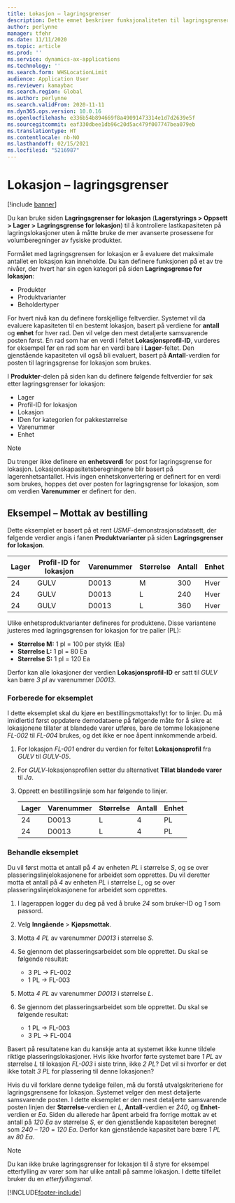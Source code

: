 ```yaml
---
title: Lokasjon – lagringsgrenser
description: Dette emnet beskriver funksjonaliteten til lagringsgrenser for lokasjon.
author: perlynne
manager: tfehr
ms.date: 11/11/2020
ms.topic: article
ms.prod: ''
ms.service: dynamics-ax-applications
ms.technology: ''
ms.search.form: WHSLocationLimit
audience: Application User
ms.reviewer: kamaybac
ms.search.region: Global
ms.author: perlynne
ms.search.validFrom: 2020-11-11
ms.dyn365.ops.version: 10.0.16
ms.openlocfilehash: e336b54b894669f8a49091473314e1d7d2639e5f
ms.sourcegitcommit: eaf330dbee1db96c20d5ac479f007747bea079eb
ms.translationtype: HT
ms.contentlocale: nb-NO
ms.lasthandoff: 02/15/2021
ms.locfileid: "5216987"
---
```

# <a name="location-stocking-limits"></a>Lokasjon – lagringsgrenser

[!include [banner](../includes/banner.md)]

Du kan bruke siden **Lagringsgrenser for lokasjon** (**Lagerstyrings \> Oppsett \> Lager \> Lagringsgrense for lokasjon**) til å kontrollere lastkapasiteten på lagringslokasjoner uten å måtte bruke de mer avanserte prosessene for volumberegninger av fysiske produkter.

Formålet med lagringsgrensen for lokasjon er å evaluere det maksimale antallet en lokasjon kan inneholde. Du kan definere funksjonen på et av tre nivåer, der hvert har sin egen kategori på siden **Lagringsgrense for lokasjon**:

- Produkter
- Produktvarianter
- Beholdertyper

For hvert nivå kan du definere forskjellige feltverdier. Systemet vil da evaluere kapasiteten til en bestemt lokasjon, basert på verdiene for **antall** og **enhet** for hver rad. Den vil velge den mest detaljerte samsvarende posten først. En rad som har en verdi i feltet **Lokasjonsprofil-ID**, vurderes for eksempel før en rad som har en verdi bare i **Lager**-feltet. Den gjenstående kapasiteten vil også bli evaluert, basert på **Antall**-verdien for posten til lagringsgrense for lokasjon som brukes.

I **Produkter**-delen på siden kan du definere følgende feltverdier for søk etter lagringsgrenser for lokasjon:

- Lager
- Profil-ID for lokasjon
- Lokasjon
- IDen for kategorien for pakkestørrelse
- Varenummer
- Enhet

> [!NOTE]
> Du trenger ikke definere en **enhetsverdi** for post for lagringsgrense for lokasjon. Lokasjonskapasitetsberegningene blir basert på lagerenhetsantallet. Hvis ingen enhetskonvertering er definert for en verdi som brukes, hoppes det over posten for lagringsgrense for lokasjon, som om verdien **Varenummer** er definert for den.

## <a name="example--purchase-order-receiving"></a>Eksempel – Mottak av bestilling

Dette eksemplet er basert på et rent *USMF*-demonstrasjonsdatasett, der følgende verdier angis i fanen **Produktvarianter** på siden **Lagringsgrenser for lokasjon**.

| Lager | Profil-ID for lokasjon | Varenummer | Størrelse | Antall | Enhet |
|-----------|---------------------|-------------|------|----------|------|
| 24        | GULV               | D0013       | M    | 300      | Hver   |
| 24        | GULV               | D0013       | L    | 240      | Hver   |
| 24        | GULV               | D0013       | L    | 360      | Hver   |

Ulike enhetsproduktvarianter defineres for produktene. Disse variantene justeres med lagringsgrensen for lokasjon for tre paller (PL):

- **Størrelse M:** 1 pl = 100 per stykk (Ea)
- **Størrelse L:** 1 pl = 80 Ea
- **Størrelse S:** 1 pl = 120 Ea

Derfor kan alle lokasjoner der verdien **Lokasjonsprofil-ID** er satt til *GULV* kan bære *3* *pl* av varenummer *D0013*.

### <a name="prepare-for-the-example"></a>Forberede for eksemplet

I dette eksemplet skal du kjøre en bestillingsmottaksflyt for to linjer. Du må imidlertid først oppdatere demodataene på følgende måte for å sikre at lokasjonene tillater at blandede varer utføres, bare de tomme lokasjonene *FL-002* til *FL-004* brukes, og det ikke er noe åpent innkommende arbeid.

1. For lokasjon *FL-001* endrer du verdien for feltet **Lokasjonsprofil** fra *GULV* til *GULV-05*.
1. For *GULV*-lokasjonsprofilen setter du alternativet **Tillat blandede varer** til *Ja*.
1. Opprett en bestillingslinje som har følgende to linjer.

    | Lager | Varenummer | Størrelse | Antall | Enhet |
    |-----------|-------------|------|----------|------|
    | 24        | D0013       | L    | 4        | PL   |
    | 24        | D0013       | L    | 4        | PL   |

### <a name="process-the-example"></a>Behandle eksemplet

Du vil først motta et antall på *4* av enheten *PL* i størrelse *S*, og se over plasseringslinjelokasjonene for arbeidet som opprettes. Du vil deretter motta et antall på *4* av enheten *PL* i størrelse *L*, og se over plasseringslinjelokasjonene for arbeidet som opprettes.

1. I lagerappen logger du deg på ved å bruke *24* som bruker-ID og *1* som passord.
1. Velg **Inngående** \> **Kjøpsmottak**.
1. Motta *4* *PL* av varenummer *D0013* i størrelse *S*.
1. Se gjennom det plasseringsarbeidet som ble opprettet. Du skal se følgende resultat:

    - 3 PL -\> FL-002
    - 1 PL -\> FL-003

1. Motta *4* *PL* av varenummer *D0013* i størrelse *L*.
1. Se gjennom det plasseringsarbeidet som ble opprettet. Du skal se følgende resultat:

    - 1 PL -\> FL-003
    - 3 PL -\> FL-004

Basert på resultatene kan du kanskje anta at systemet ikke kunne tildele riktige plasseringslokasjoner. Hvis ikke hvorfor førte systemet bare *1* *PL* av størrelse *L* til lokasjon *FL-003* i siste trinn, ikke *2* *PL*? Det vil si hvorfor er det ikke totalt *3* *PL* for plassering til denne lokasjonen?

Hvis du vil forklare denne tydelige feilen, må du forstå utvalgskriteriene for lagringsgrensene for lokasjon. Systemet velger den mest detaljerte samsvarende posten. I dette eksemplet er den mest detaljerte samsvarende posten linjen der **Størrelse**-verdien er *L*, **Antall**-verdien er *240*, og **Enhet**-verdien er *Ea*. Siden du allerede har åpent arbeid fra forrige mottak av et antall på *120* *Ea* av størrelse *S*, er den gjenstående kapasiteten beregnet som *240* – *120* = *120* *Ea*. Derfor kan gjenstående kapasitet bare bære *1* *PL* av *80* *Ea*.

> [!NOTE]
> Du kan ikke bruke lagringsgrenser for lokasjon til å styre for eksempel etterfylling av varer som har ulike antall på samme lokasjon. I dette tilfellet bruker du en *etterfyllingsmal*.


[!INCLUDE[footer-include](../../includes/footer-banner.md)]